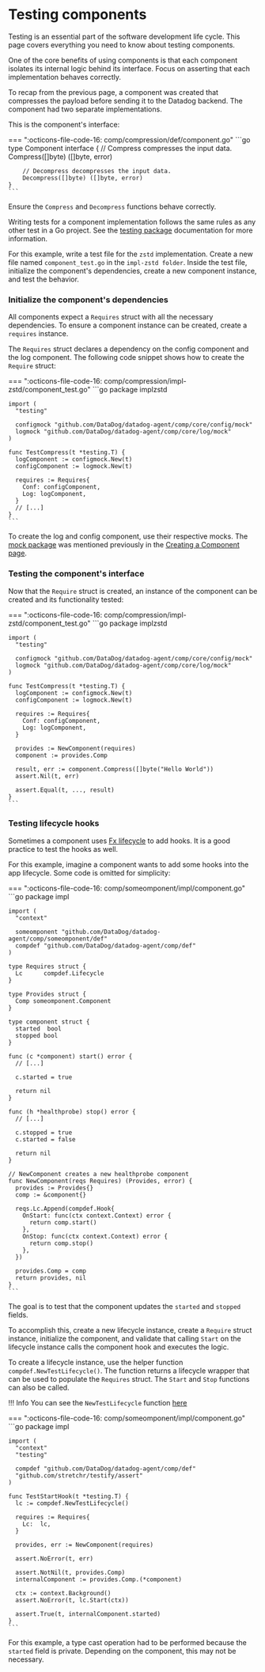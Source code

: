 # Testing components

Testing is an essential part of the software development life cycle. This page covers everything you need to know about testing components.

One of the core benefits of using components is that each component isolates its internal logic behind its interface. Focus on asserting that each implementation behaves correctly.

To recap from the previous page, a component was created that compresses the payload before sending it to the Datadog backend. The component had two separate implementations.

This is the component's interface:

=== ":octicons-file-code-16: comp/compression/def/component.go"
    ```go
    type Component interface {
        // Compress compresses the input data.
        Compress([]byte) ([]byte, error)

        // Decompress decompresses the input data.
        Decompress([]byte) ([]byte, error)
    }
    ```

Ensure the `Compress` and `Decompress` functions behave correctly.

Writing tests for a component implementation follows the same rules as any other test in a Go project. See the [testing package](https://pkg.go.dev/testing) documentation for more information.

For this example, write a test file for the `zstd` implementation. Create a new file named `component_test.go` in the `impl-zstd folder`. Inside the test file, initialize the component's dependencies, create a new component instance, and test the behavior.

### Initialize the component's dependencies

All components expect a `Requires` struct with all the necessary dependencies. To ensure a component instance can be created, create a `requires` instance.

The `Requires` struct declares a dependency on the config component and the log component. The following code snippet shows how to create the `Require` struct:

=== ":octicons-file-code-16: comp/compression/impl-zstd/component_test.go"
    ```go
    package implzstd
    
    import (
      "testing"

      configmock "github.com/DataDog/datadog-agent/comp/core/config/mock"
      logmock "github.com/DataDog/datadog-agent/comp/core/log/mock"
    )
    
    func TestCompress(t *testing.T) {
      logComponent := configmock.New(t)
      configComponent := logmock.New(t)
      
      requires := Requires{
        Conf: configComponent,
        Log: logComponent,
      }
      // [...]
    }
    ```
    
To create the log and config component, use their respective mocks. The [mock package](creating-components.md#the-mock-folder) was mentioned previously in the [Creating a Component page](creating-components.md).
    

### Testing the component's interface

Now that the `Require` struct is created, an instance of the component can be created and its functionality tested:

=== ":octicons-file-code-16: comp/compression/impl-zstd/component_test.go"
    ```go
    package implzstd
    
    import (
      "testing"

      configmock "github.com/DataDog/datadog-agent/comp/core/config/mock"
      logmock "github.com/DataDog/datadog-agent/comp/core/log/mock"
    )
    
    func TestCompress(t *testing.T) {
      logComponent := configmock.New(t)
      configComponent := logmock.New(t)
      
      requires := Requires{
        Conf: configComponent,
        Log: logComponent,
      }
      
      provides := NewComponent(requires)
      component := provides.Comp
      
      result, err := component.Compress([]byte("Hello World"))
      assert.Nil(t, err)
  
      assert.Equal(t, ..., result)
    }
    ```

### Testing lifecycle hooks

Sometimes a component uses [Fx lifecycle](fx.md#lifecycle) to add hooks. It is a good practice to test the hooks as well. 

For this example, imagine a component wants to add some hooks into the app lifecycle. Some code is omitted for simplicity:

=== ":octicons-file-code-16: comp/someomponent/impl/component.go"
    ```go
    package impl

    import (
      "context"
      
      someomponent "github.com/DataDog/datadog-agent/comp/someomponent/def"
      compdef "github.com/DataDog/datadog-agent/comp/def"
    )

    type Requires struct {
      Lc      compdef.Lifecycle
    }

    type Provides struct {
      Comp someomponent.Component
    }

    type component struct {
      started  bool
      stopped bool
    }

    func (c *component) start() error {
      // [...]
      
      c.started = true

      return nil
    }

    func (h *healthprobe) stop() error {
      // [...]
      
      c.stopped = true
      c.started = false

      return nil
    }

    // NewComponent creates a new healthprobe component
    func NewComponent(reqs Requires) (Provides, error) {
      provides := Provides{}
      comp := &component{}

      reqs.Lc.Append(compdef.Hook{
        OnStart: func(ctx context.Context) error {
          return comp.start()
        },
        OnStop: func(ctx context.Context) error {
          return comp.stop()
        },
      })

      provides.Comp = comp
      return provides, nil
    }
    ```

The goal is to test that the component updates the `started` and `stopped` fields.

To accomplish this, create a new lifecycle instance, create a `Require` struct instance, initialize the component, and validate that calling `Start` on the lifecycle instance calls the component hook and executes the logic.

To create a lifecycle instance, use the helper function `compdef.NewTestLifecycle()`. The function returns a lifecycle wrapper that can be used to populate the `Requires` struct. The `Start` and `Stop` functions can also be called.

!!! Info 
    <!-- TODO add link to NewTestLifecycle function once this PR https://github.com/DataDog/datadog-agent/pull/25184 is merged-->
    You can see the `NewTestLifecycle` function [here]()

=== ":octicons-file-code-16: comp/someomponent/impl/component.go"
    ```go
    package impl

    import (
      "context"
      "testing"

      compdef "github.com/DataDog/datadog-agent/comp/def"
      "github.com/stretchr/testify/assert"
    )

    func TestStartHook(t *testing.T) {
      lc := compdef.NewTestLifecycle()
      
      requires := Requires{
        Lc:  lc,
      }

      provides, err := NewComponent(requires)

      assert.NoError(t, err)

      assert.NotNil(t, provides.Comp)
      internalComponent := provides.Comp.(*component)

      ctx := context.Background()
      assert.NoError(t, lc.Start(ctx))

      assert.True(t, internalComponent.started)
    }
    ```
    
For this example, a type cast operation had to be performed because the `started` field is private. Depending on the component, this may not be necessary.